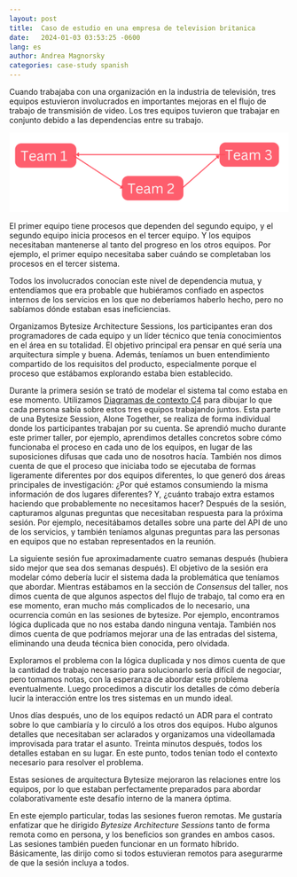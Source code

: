 ```yaml
---
layout: post
title:  Caso de estudio en una empresa de television britanica
date:   2024-01-03 03:53:25 -0600
lang: es
author: Andrea Magnorsky
categories: case-study spanish 
---
```


Cuando trabajaba con una organización en la industria de televisión, tres equipos estuvieron involucrados en importantes mejoras en el flujo de trabajo de transmisión de video. Los tres equipos tuvieron que trabajar en conjunto debido a las dependencias entre su trabajo. 

![Dependencias de equipo](/images/team-dependencies.png)

El primer equipo tiene procesos que dependen del segundo equipo, y el segundo equipo inicia procesos en el tercer equipo. Y los equipos necesitaban mantenerse al tanto del progreso en los otros equipos. Por ejemplo, el primer equipo necesitaba saber cuándo se completaban los procesos en el tercer sistema.

Todos los involucrados conocían este nivel de dependencia mutua, y entendíamos que era probable que hubiéramos confiado en aspectos internos de los servicios en los que no deberíamos haberlo hecho, pero no sabíamos dónde estaban esas ineficiencias.

Organizamos Bytesize Architecture Sessions, los participantes eran dos programadores de cada equipo y un líder técnico que tenía conocimientos en el área en su totalidad. El objetivo principal era pensar en qué sería una arquitectura simple y buena. Además, teníamos un buen entendimiento compartido de los requisitos del producto, especialmente porque el proceso que estábamos explorando estaba bien establecido.

Durante la primera sesión se trató de modelar el sistema tal como estaba en ese momento. Utilizamos [Diagramas de contexto C4](https://c4model.com/#SystemContextDiagram) para dibujar lo que cada persona sabía sobre estos tres equipos trabajando juntos. Esta parte de una Bytesize Session, Alone Together, se realiza de forma individual donde los participantes trabajan por su cuenta. Se aprendió mucho durante este primer taller, por ejemplo, aprendimos detalles concretos sobre cómo funcionaba el proceso en cada uno de los equipos, en lugar de las suposiciones difusas que cada uno de nosotros hacía. También nos dimos cuenta de que el proceso que iniciaba todo se ejecutaba de formas ligeramente diferentes por dos equipos diferentes, lo que generó dos áreas principales de investigación: ¿Por qué estamos consumiendo la misma información de dos lugares diferentes? Y, ¿cuánto trabajo extra estamos haciendo que probablemente no necesitamos hacer?
Después de la sesión, capturamos algunas preguntas que necesitaban respuesta para la próxima sesión. Por ejemplo, necesitábamos detalles sobre una parte del API de uno de los servicios, y también teníamos algunas preguntas para las personas en equipos que no estaban representados en la reunión.

La siguiente sesión fue aproximadamente cuatro semanas después (hubiera sido mejor que sea dos semanas después). El objetivo de la sesión era modelar cómo debería lucir el sistema dada la problemática que teníamos que abordar. Mientras estábamos en la sección de _Consensus_ del taller, nos dimos cuenta de que algunos aspectos del flujo de trabajo, tal como era en ese momento, eran mucho más complicados de lo necesario, una ocurrencia común en las sesiones de bytesize. Por ejemplo, encontramos lógica duplicada que no nos estaba dando ninguna ventaja. También nos dimos cuenta de que podríamos mejorar una de las entradas del sistema, eliminando una deuda técnica bien conocida, pero olvidada.

Exploramos el problema con la lógica duplicada y nos dimos cuenta de que la cantidad de trabajo necesario para solucionarlo sería difícil de negociar, pero tomamos notas, con la esperanza de abordar este problema eventualmente. Luego procedimos a discutir los detalles de cómo debería lucir la interacción entre los tres sistemas en un mundo ideal.

Unos días después, uno de los equipos redactó un ADR para el contrato sobre lo que cambiaría y lo circuló a los otros dos equipos. Hubo algunos detalles que necesitaban ser aclarados y organizamos una videollamada improvisada para tratar el asunto. Treinta minutos después, todos los detalles estaban en su lugar.
En este punto, todos tenían todo el contexto necesario para resolver el problema. 

Estas sesiones de arquitectura Bytesize mejoraron las relaciones entre los equipos, por lo que estaban perfectamente preparados para abordar colaborativamente este desafío interno de la manera óptima.

En este ejemplo particular, todas las sesiones fueron remotas. Me gustaría enfatizar que he dirigido *Bytesize Architecture Sessions* tanto de forma remota como en persona, y los beneficios son grandes en ambos casos. Las sesiones también pueden funcionar en un formato híbrido. Básicamente, las dirijo como si todos estuvieran remotos para asegurarme de que la sesión incluya a todos.
